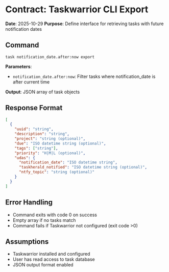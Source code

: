 # Contract: Taskwarrior CLI Export

**Date**: 2025-10-29
**Purpose**: Define interface for retrieving tasks with future notification dates

## Command

```
task notification_date.after:now export
```

**Parameters**:
- `notification_date.after:now`: Filter tasks where notification_date is after current time

**Output**: JSON array of task objects

## Response Format

```json
[
  {
    "uuid": "string",
    "description": "string",
    "project": "string (optional)",
    "due": "ISO datetime string (optional)",
    "tags": ["string"],
    "priority": "H|M|L (optional)",
    "udas": {
      "notification_date": "ISO datetime string",
      "taskherald_notified": "ISO datetime string (optional)",
      "ntfy_topic": "string (optional)"
    }
  }
]
```

## Error Handling

- Command exits with code 0 on success
- Empty array if no tasks match
- Command fails if Taskwarrior not configured (exit code >0)

## Assumptions

- Taskwarrior installed and configured
- User has read access to task database
- JSON output format enabled